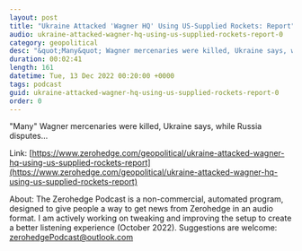 ```yaml
---
layout: post
title: "Ukraine Attacked 'Wagner HQ' Using US-Supplied Rockets: Report"
audio: ukraine-attacked-wagner-hq-using-us-supplied-rockets-report-0
category: geopolitical
desc: "&quot;Many&quot; Wagner mercenaries were killed, Ukraine says, while Russia disputes... "
duration: 00:02:41
length: 161
datetime: Tue, 13 Dec 2022 00:20:00 +0000
tags: podcast
guid: ukraine-attacked-wagner-hq-using-us-supplied-rockets-report-0
order: 0
---
```

&quot;Many&quot; Wagner mercenaries were killed, Ukraine says, while Russia disputes... 

Link: [https://www.zerohedge.com/geopolitical/ukraine-attacked-wagner-hq-using-us-supplied-rockets-report](https://www.zerohedge.com/geopolitical/ukraine-attacked-wagner-hq-using-us-supplied-rockets-report)

About: The Zerohedge Podcast is a non-commercial, automated program, designed to give people a way to get news from Zerohedge in an audio format.  I am actively working on tweaking and improving the setup to create a better listening experience (October 2022).  Suggestions are welcome: [zerohedgePodcast@outlook.com](mailto:zerohedgePodcast@outlook.com)